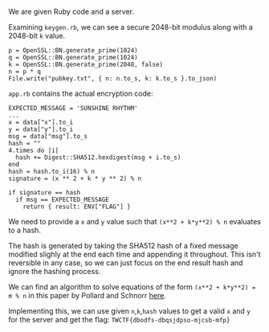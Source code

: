 We are given Ruby code and a server.

Examining `keygen.rb`, we can see a secure 2048-bit modulus along with a 2048-bit `k` value.
```
p = OpenSSL::BN.generate_prime(1024)
q = OpenSSL::BN.generate_prime(1024)
k = OpenSSL::BN.generate_prime(2048, false)
n = p * q
File.write("pubkey.txt", { n: n.to_s, k: k.to_s }.to_json)
```

`app.rb` contains the actual encryption code:
```
EXPECTED_MESSAGE = 'SUNSHINE RHYTHM'
...
x = data["x"].to_i
y = data["y"].to_i
msg = data["msg"].to_s
hash = ""
4.times do |i|
  hash += Digest::SHA512.hexdigest(msg + i.to_s)
end
hash = hash.to_i(16) % n
signature = (x ** 2 + k * y ** 2) % n

if signature == hash
  if msg == EXPECTED_MESSAGE
    return { result: ENV["FLAG"] }
```

We need to provide a `x` and `y` value such that `(x**2 + k*y**2) % n` evaluates to a hash.

The hash is generated by taking the SHA512 hash of a fixed message modified slighly at the end each time and appending it throughout. This isn't reversible in any case, so we can just focus on the end result hash and ignore the hashing process.

We can find an algorithm to solve equations of the form `(x**2 + k*y**2) = m % n` in this paper by Pollard and Schnorr [here](https://ieeexplore.ieee.org/document/1057350/).

Implementing this, we can use given `n`,`k`,`hash` values to get a valid `x` and `y` for the server and get the flag: `TWCTF{dbodfs-dbqsjdpso-mjcsb-mfp}`